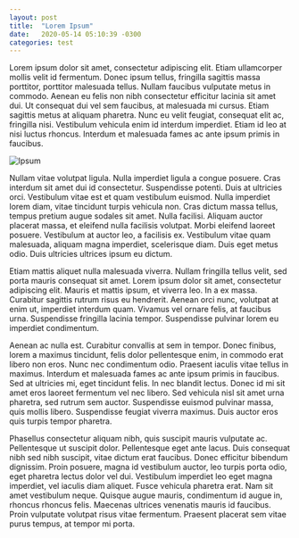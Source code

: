 ```yaml
---
layout: post
title:  "Lorem Ipsum"
date:   2020-05-14 05:10:39 -0300
categories: test
---
```

Lorem ipsum dolor sit amet, consectetur adipiscing elit. Etiam ullamcorper mollis velit id fermentum. Donec ipsum tellus, fringilla sagittis massa porttitor, porttitor malesuada tellus. Nullam faucibus vulputate metus in commodo. Aenean eu felis non nibh consectetur efficitur lacinia sit amet dui. Ut consequat dui vel sem faucibus, at malesuada mi cursus. Etiam sagittis metus at aliquam pharetra. Nunc eu velit feugiat, consequat elit ac, fringilla nisi. Vestibulum vehicula enim id interdum imperdiet. Etiam id leo at nisi luctus rhoncus. Interdum et malesuada fames ac ante ipsum primis in faucibus.

<img class="post-img" src="https://www.oficinadanet.com.br/imagens/post/25197/750xNximages.jpg.pagespeed.ic.23e50a812b.jpg" title="Ipsum">

Nullam vitae volutpat ligula. Nulla imperdiet ligula a congue posuere. Cras interdum sit amet dui id consectetur. Suspendisse potenti. Duis at ultricies orci. Vestibulum vitae est et quam vestibulum euismod. Nulla imperdiet lorem diam, vitae tincidunt turpis vehicula non. Cras dictum massa tellus, tempus pretium augue sodales sit amet. Nulla facilisi. Aliquam auctor placerat massa, et eleifend nulla facilisis volutpat. Morbi eleifend laoreet posuere. Vestibulum at auctor leo, a facilisis ex. Vestibulum vitae quam malesuada, aliquam magna imperdiet, scelerisque diam. Duis eget metus odio. Duis ultricies ultrices ipsum eu dictum.

Etiam mattis aliquet nulla malesuada viverra. Nullam fringilla tellus velit, sed porta mauris consequat sit amet. Lorem ipsum dolor sit amet, consectetur adipiscing elit. Mauris et mattis ipsum, et viverra leo. In a ex massa. Curabitur sagittis rutrum risus eu hendrerit. Aenean orci nunc, volutpat at enim ut, imperdiet interdum quam. Vivamus vel ornare felis, at faucibus urna. Suspendisse fringilla lacinia tempor. Suspendisse pulvinar lorem eu imperdiet condimentum.

Aenean ac nulla est. Curabitur convallis at sem in tempor. Donec finibus, lorem a maximus tincidunt, felis dolor pellentesque enim, in commodo erat libero non eros. Nunc nec condimentum odio. Praesent iaculis vitae tellus in maximus. Interdum et malesuada fames ac ante ipsum primis in faucibus. Sed at ultricies mi, eget tincidunt felis. In nec blandit lectus. Donec id mi sit amet eros laoreet fermentum vel nec libero. Sed vehicula nisl sit amet urna pharetra, sed rutrum sem auctor. Suspendisse euismod pulvinar massa, quis mollis libero. Suspendisse feugiat viverra maximus. Duis auctor eros quis turpis tempor pharetra.

Phasellus consectetur aliquam nibh, quis suscipit mauris vulputate ac. Pellentesque ut suscipit dolor. Pellentesque eget ante lacus. Duis consequat nibh sed nibh suscipit, vitae dictum erat faucibus. Donec efficitur bibendum dignissim. Proin posuere, magna id vestibulum auctor, leo turpis porta odio, eget pharetra lectus dolor vel dui. Vestibulum imperdiet leo eget magna imperdiet, vel iaculis diam aliquet. Fusce vehicula pharetra erat. Nam sit amet vestibulum neque. Quisque augue mauris, condimentum id augue in, rhoncus rhoncus felis. Maecenas ultrices venenatis mauris id faucibus. Proin vulputate volutpat risus vitae fermentum. Praesent placerat sem vitae purus tempus, at tempor mi porta.
